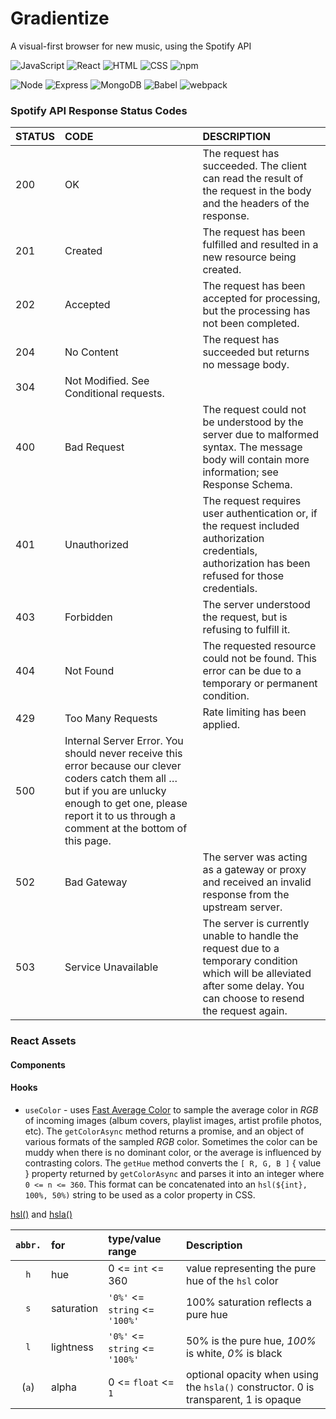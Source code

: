 # Gradientize
  A visual-first browser for new music, using the Spotify API


![JavaScript](https://img.shields.io/badge/JavaScript%20-%23323330.svg?&style=flat-square&logo=javascript&logoColor=%23F7DF1E)
![React](https://img.shields.io/badge/React%20-%2320232a.svg?&style=flat-square&logo=react&logoColor=%2361DAFB)
![HTML](https://img.shields.io/badge/HTML5%20-%23E34F26.svg?&style=flat-square&logo=html5&logoColor=white)
![CSS](https://img.shields.io/badge/CSS3%20-%231572B6.svg?&style=flat-square&logo=css3&logoColor=white)
![npm](https://img.shields.io/badge/npm-CB3837?style=flat-square&logo=npm&logoColor=white)

![Node](https://img.shields.io/badge/Node.js%20-%2343853D.svg?&style=flat-square&logo=node.js&logoColor=white)
![Express](https://img.shields.io/badge/Express%20-%23404d59.svg?&style=flat-square)
![MongoDB](https://img.shields.io/badge/MongoDB-%234ea94b.svg?&style=flat-square&logo=mongodb&logoColor=white)
![Babel](https://img.shields.io/badge/Babel-F9DC3E?style=flat-square&logo=babel&logoColor=white)
![webpack](https://img.shields.io/badge/webpack%20-%238DD6F9.svg?&style=flat-square&logo=webpack&logoColor=black)



### Spotify API Response Status Codes

| STATUS | CODE |	DESCRIPTION      |
| :----- | :--- |	:--------------- |
| 200 |	OK | The request has succeeded. The client can read the result of the request in the body and the headers of the response. |
| 201 |	Created | The request has been fulfilled and resulted in a new resource being created. |
| 202 |	Accepted | The request has been accepted for processing, but the processing has not been completed. |
| 204 |	No Content | The request has succeeded but returns no message body. |
| 304 |	Not Modified. See Conditional requests. |
| 400 |	Bad Request | The request could not be understood by the server due to malformed syntax. The message body will contain more information; see Response Schema. |
| 401 |	Unauthorized | The request requires user authentication or, if the request included authorization credentials, authorization has been refused for those credentials. |
| 403 |	Forbidden | The server understood the request, but is refusing to fulfill it. |
| 404 |	Not Found | The requested resource could not be found. This error can be due to a temporary or permanent condition. |
| 429 |	Too Many Requests | Rate limiting has been applied.
| 500 |	Internal Server Error. You should never receive this error because our clever coders catch them all … but if you are unlucky enough to get one, please report it to us through a comment at the bottom of this page. |
| 502 |	Bad Gateway | The server was acting as a gateway or proxy and received an invalid response from the upstream server. |
| 503 |	Service Unavailable | The server is currently unable to handle the request due to a temporary condition which will be alleviated after some delay. You can choose to resend the request again. |




### React Assets

#### Components

#### Hooks

- `useColor` - uses [Fast Average Color](https://github.com/fast-average-color/fast-average-color) to sample the average color in *RGB* of incoming images (album covers, playlist images, artist profile photos, etc). The `getColorAsync` method returns a promise, and an object of various formats of the sampled *RGB* color. Sometimes the color can be muddy when there is no dominant color, or the average is influenced by contrasting colors. The `getHue` method converts the `[ R, G, B ]` { value } property returned by `getColorAsync` and parses it into an integer where `0 <= n <= 360`. This format can be concatenated into an `hsl(${int}, 100%, 50%)` string to be used as a color property in CSS.

[hsl()](https://developer.mozilla.org/en-US/docs/Web/CSS/color_value/hsl()) and [hsla()](https://developer.mozilla.org/en-US/docs/Web/CSS/color_value/hsla())

| `abbr.` | for | type/value range | Description |
| :---: | :--- | :------------- | :------------------------------------------------- |
| `h` | hue | 0 <= `int` <= 360 | value representing the pure hue of the `hsl` color |
| `s` | saturation | `'0%'` <= `string` <= `'100%'` | 100% saturation reflects a pure hue |
| `l` | lightness |  `'0%'` <= `string` <= `'100%'` | 50% is the pure hue, *100%* is white, *0%* is black |
| (`a`) | alpha | 0 <= `float` <= `1` | optional opacity when using the `hsla()` constructor. 0 is transparent, 1 is opaque |

